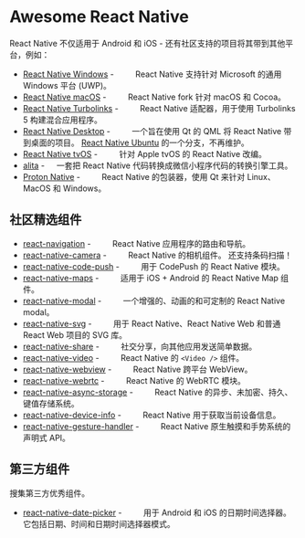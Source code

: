 Awesome React Native
===

React Native 不仅适用于 Android 和 iOS - 还有社区支持的项目将其带到其他平台，例如：

- [React Native Windows](https://github.com/Microsoft/react-native-windows) - <img align="bottom" height="13" src="https://img.shields.io/github/stars/Microsoft/react-native-windows.svg?label=" /> <img align="bottom" height="13" src="https://img.shields.io/npm/dm/react-native-windows.svg?style=flat&label=" /> React Native 支持针对 Microsoft 的通用 Windows 平台 (UWP)。
- [React Native macOS](https://github.com/microsoft/react-native-macos) - <img align="bottom" height="13" src="https://img.shields.io/github/stars/microsoft/react-native-macos.svg?label=" /> <img align="bottom" height="13" src="https://img.shields.io/npm/dm/react-native-macos.svg?style=flat&label=" /> React Native fork 针对 macOS 和 Cocoa。
- [React Native Turbolinks](https://github.com/lazaronixon/react-native-turbolinks) - <img align="bottom" height="13" src="https://img.shields.io/github/stars/lazaronixon/react-native-turbolinks.svg?label=" /> <img align="bottom" height="13" src="https://img.shields.io/npm/dm/react-native-turbolinks.svg?style=flat&label=" /> React Native 适配器，用于使用 Turbolinks 5 构建混合应用程序。
- [React Native Desktop](https://github.com/status-im/react-native-desktop) - <img align="bottom" height="13" src="https://img.shields.io/github/stars/status-im/react-native-desktop.svg?label=" /> <img align="bottom" height="13" src="https://img.shields.io/npm/dm/react-native-desktop.svg?style=flat&label=" /> 一个旨在使用 Qt 的 QML 将 React Native 带到桌面的项目。 [React Native Ubuntu](https://github.com/CanonicalLtd/react-native/) 的一个分支，不再维护。
- [React Native tvOS](https://github.com/react-native-community/react-native-tvos) - <img align="bottom" height="13" src="https://img.shields.io/github/stars/react-native-community/react-native-tvos.svg?label=" /> <img align="bottom" height="13" src="https://img.shields.io/npm/dm/react-native-tvos.svg?style=flat&label=" /> 针对 Apple tvOS 的 React Native 改编。
- [alita](https://github.com/areslabs/alita) - <img align="bottom" height="13" src="https://img.shields.io/github/stars/areslabs/alita.svg?label=" /> 一套把 React Native 代码转换成微信小程序代码的转换引擎工具。
- [Proton Native](https://github.com/kusti8/proton-native) - <img align="bottom" height="13" src="https://img.shields.io/github/stars/kusti8/proton-native.svg?label=" /> <img align="bottom" height="13" src="https://img.shields.io/npm/dm/proton-native.svg?style=flat&label=" /> React Native 的包装器，使用 Qt 来针对 Linux、MacOS 和 Windows。

## 社区精选组件

- [react-navigation](https://github.com/react-navigation/react-navigation) - <img align="bottom" height="13" src="https://img.shields.io/github/stars/react-navigation/react-navigation.svg?label=" /> <img align="bottom" height="13" src="https://img.shields.io/npm/dm/@react-navigation/core.svg?style=flat&label=" /> React Native 应用程序的路由和导航。
- [react-native-camera](https://github.com/react-native-camera/react-native-camera) - <img align="bottom" height="13" src="https://img.shields.io/github/stars/react-native-camera/react-native-camera.svg?label=" /> <img align="bottom" height="13" src="https://img.shields.io/npm/dm/react-native-camera.svg?style=flat&label=" /> React Native 的相机组件。 还支持条码扫描！
- [react-native-code-push](https://github.com/microsoft/react-native-code-push) - <img align="bottom" height="13" src="https://img.shields.io/github/stars/microsoft/react-native-code-push.svg?label=" /> <img align="bottom" height="13" src="https://img.shields.io/npm/dm/react-native-code-push.svg?style=flat&label=" /> 用于 CodePush 的 React Native 模块。
- [react-native-maps](https://github.com/react-native-maps/react-native-maps) - <img align="bottom" height="13" src="https://img.shields.io/github/stars/react-native-maps/react-native-maps.svg?label=" /> <img align="bottom" height="13" src="https://img.shields.io/npm/dm/react-native-maps.svg?style=flat&label=" /> 适用于 iOS + Android 的 React Native Map 组件。
- [react-native-modal](https://github.com/react-native-modal/react-native-modal) - <img align="bottom" height="13" src="https://img.shields.io/github/stars/react-native-modal/react-native-modal.svg?label=" /> <img align="bottom" height="13" src="https://img.shields.io/npm/dm/react-native-modal.svg?style=flat&label=" /> 一个增强的、动画的和可定制的 React Native modal。
- [react-native-svg](https://github.com/react-native-svg/react-native-svg) - <img align="bottom" height="13" src="https://img.shields.io/github/stars/react-native-svg/react-native-svg.svg?label=" /> <img align="bottom" height="13" src="https://img.shields.io/npm/dm/react-native-svg.svg?style=flat&label=" /> 用于 React Native、React Native Web 和普通 React Web 项目的 SVG 库。
- [react-native-share](https://github.com/react-native-share/react-native-share) - <img align="bottom" height="13" src="https://img.shields.io/github/stars/react-native-share/react-native-share.svg?label=" /> <img align="bottom" height="13" src="https://img.shields.io/npm/dm/react-native-share.svg?style=flat&label=" /> 社交分享，向其他应用发送简单数据。
- [react-native-video](https://github.com/react-native-video/react-native-video) - <img align="bottom" height="13" src="https://img.shields.io/github/stars/react-native-video/react-native-video.svg?label=" /> <img align="bottom" height="13" src="https://img.shields.io/npm/dm/react-native-video.svg?style=flat&label=" /> React Native 的 `<Video />` 组件。
- [react-native-webview](https://github.com/react-native-webview/react-native-webview) - <img align="bottom" height="13" src="https://img.shields.io/github/stars/react-native-webview/react-native-webview.svg?label=" /> <img align="bottom" height="13" src="https://img.shields.io/npm/dm/react-native-webview.svg?style=flat&label=" /> React Native 跨平台 WebView。
- [react-native-webrtc](https://github.com/react-native-webrtc/react-native-webrtc) - <img align="bottom" height="13" src="https://img.shields.io/github/stars/react-native-webrtc/react-native-webrtc.svg?label=" /> <img align="bottom" height="13" src="https://img.shields.io/npm/dm/react-native-webrtc.svg?style=flat&label=" /> React Native 的 WebRTC 模块。
- [react-native-async-storage](https://github.com/react-native-async-storage/async-storage) - <img align="bottom" height="13" src="https://img.shields.io/github/stars/react-native-async-storage/async-storage.svg?label=" /> <img align="bottom" height="13" src="https://img.shields.io/npm/dm/@react-native-async-storage/async-storage.svg?style=flat&label=" /> React Native 的异步、未加密、持久、键值存储系统。
- [react-native-device-info](https://github.com/react-native-device-info/react-native-device-info) - <img align="bottom" height="13" src="https://img.shields.io/github/stars/react-native-device-info/react-native-device-info.svg?label=" /> <img align="bottom" height="13" src="https://img.shields.io/npm/dm/react-native-device-info.svg?style=flat&label=" /> React Native 用于获取当前设备信息。
- [react-native-gesture-handler](https://github.com/software-mansion/react-native-gesture-handler) - <img align="bottom" height="13" src="https://img.shields.io/github/stars/software-mansion/react-native-gesture-handler.svg?label=" /> <img align="bottom" height="13" src="https://img.shields.io/npm/dm/react-native-gesture-handler.svg?style=flat&label=" /> React Native 原生触摸和手势系统的声明式 API。


## 第三方组件

搜集第三方优秀组件。

- [react-native-date-picker](https://www.npmjs.com/package/react-native-date-picker) - <img align="bottom" height="13" src="https://img.shields.io/github/stars/henninghall/react-native-date-picker.svg?label=" /> <img align="bottom" height="13" src="https://img.shields.io/npm/dm/react-native-date-picker.svg?style=flat&label=" /> 用于 Android 和 iOS 的日期时间选择器。 它包括日期、时间和日期时间选择器模式。
